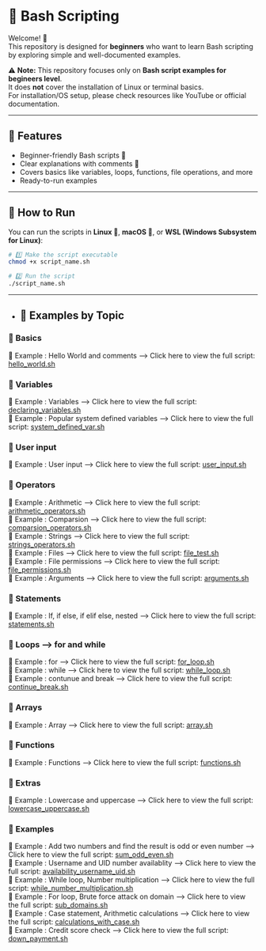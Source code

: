 # 🐚 Bash Scripting

Welcome! 🚀  
This repository is designed for **beginners** who want to learn Bash scripting by exploring simple and well-documented examples.  

⚠️ **Note:** This repository focuses only on **Bash script examples for begineers level**.  
It does **not** cover the installation of Linux or terminal basics.  
For installation/OS setup, please check resources like YouTube or official documentation.  

---

## 📌 Features
- Beginner-friendly Bash scripts 📝  
- Clear explanations with comments 🔰  
- Covers basics like variables, loops, functions, file operations, and more  
- Ready-to-run examples

---

## 🚀 How to Run

You can run the scripts in **Linux 🐧**, **macOS 🍎**, or **WSL (Windows Subsystem for Linux)**:

```bash
# 1️⃣ Make the script executable
chmod +x script_name.sh

# 2️⃣ Run the script
./script_name.sh

```
---
- ## 📂 Examples by Topic

### 🔰 Basics
📌 Example : Hello World and comments --> Click here to view the full script: [hello_world.sh](<hello_world.sh>)  

### 🔰 Variables 
📌 Example : Variables --> Click here to view the full script: [declaring_variables.sh](<declaring_variables.sh>)  
📌 Example : Popular system defined variables --> Click here to view the full script: [system_defined_var.sh](<system_defined_var.sh>)  

### 🔰 User input
📌 Example : User input --> Click here to view the full script: [user_input.sh](<user_input.sh>)  


### 🔰 Operators
📌 Example : Arithmetic --> Click here to view the full script: [arithmetic_operators.sh](<arithmetic_operators.sh>)  
📌 Example : Comparsion --> Click here to view the full script: [comparsion_operators.sh](<comparsion_operators.sh>)  
📌 Example : Strings --> Click here to view the full script: [strings_operators.sh](<strings_operators.sh>)  
📌 Example : Files --> Click here to view the full script: [file_test.sh](<file_test.sh>)  
📌 Example : File permissions --> Click here to view the full script: [file_permissions.sh](<file_permissions.sh>)  
📌 Example : Arguments  --> Click here to view the full script: [arguments.sh](<arguments.sh>)  

### 🔰 Statements 
📌 Example : If, if else, if elif else, nested  --> Click here to view the full script: [statements.sh](<statements.sh>)  

### 🔰 Loops --> for and while  
📌 Example : for --> Click here to view the full script: [for_loop.sh](<for_loop.sh>)  
📌 Example : while --> Click here to view the full script: [while_loop.sh](<while_loop.sh>)  
📌 Example : contunue and break --> Click here to view the full script: [continue_break.sh](<continue_break.sh>)  

### 🔰 Arrays  
📌 Example : Array --> Click here to view the full script: [array.sh](<array.sh>) 

### 🔰 Functions  
📌 Example : Functions --> Click here to view the full script: [functions.sh](<functions.sh>) 

### 🔰 Extras  
📌 Example : Lowercase and uppercase --> Click here to view the full script: [lowercase_uppercase.sh](<lowercase_uppercase.sh>) 

### 🔰 Examples
📌 Example : Add two numbers and find the result is odd or even number --> Click here to view the full script: [sum_odd_even.sh](<sum_odd_even.sh>)  
📌 Example : Username and UID number availablity --> Click here to view the full script: [availability_username_uid.sh](<availability_username_uid.sh>)  
📌 Example : While loop,  Number multiplication --> Click here to view the full script: [while_number_multiplication.sh](<while_number_multiplication.sh>)  
📌 Example : For loop, Brute force attack on domain --> Click here to view the full script: [sub_domains.sh](<sub_domains.sh>)  
📌 Example : Case statement, Arithmetic calculations --> Click here to view the full script: [calculations_with_case.sh](<calculations_with_case.sh>)  
📌 Example : Credit score check --> Click here to view the full script: [down_payment.sh](<down_payment.sh>)  



